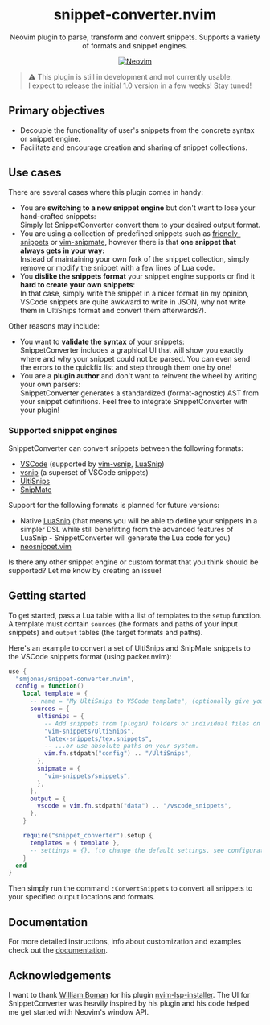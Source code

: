 <div align="center">

# snippet-converter.nvim

Neovim plugin to parse, transform and convert snippets. Supports a variety of formats and snippet engines.

[![Neovim](https://img.shields.io/badge/Neovim%200.5+-green.svg?style=for-the-badge&logo=neovim)](https://neovim.io)

</div>

> :warning: This plugin is still in development and not currently usable.\
> I expect to release the initial 1.0 version in a few weeks! Stay tuned!

## Primary objectives
- Decouple the functionality of user's snippets from the concrete syntax or snippet engine.
- Facilitate and encourage creation and sharing of snippet collections.

## Use cases
There are several cases where this plugin comes in handy:

- You are **switching to a new snippet engine** but don't want to lose your
  hand-crafted snippets:\
  Simply let SnippetConverter convert them to your desired output format.
- You are using a collection of predefined snippets such as [friendly-snippets](https://github.com/rafamadriz/friendly-snippets) or
  [vim-snipmate](https://github.com/honza/vim-snippets), however there is that **one snippet
  that always gets in your way:**\
  Instead of maintaining your own fork of the snippet collection, simply remove or modify the snippet with a few lines of Lua code.
- You **dislike the snippets format** your snippet engine supports or find it **hard to
  create your own snippets**:\
  In that case, simply write the snippet in a nicer format (in my opinion, VSCode snippets are quite
  awkward to write in JSON, why not write them in UltiSnips format and convert them afterwards?).

Other reasons may include:
- You want to **validate the syntax** of your snippets:\
  SnippetConverter includes a graphical UI that will show you exactly where and why your snippet
  could not be parsed. You can even send the errors to the quickfix list and step through them one by one!
- You are a **plugin author** and don't want to reinvent the wheel by writing your own parsers:\
  SnippetConverter generates a standardized (format-agnostic) AST from your snippet definitions. Feel free to integrate SnippetConverter with your plugin!

### Supported snippet engines
SnippetConverter can convert snippets between the following formats:
- [VSCode](https://code.visualstudio.com/docs/editor/userdefinedsnippets) (supported by [vim-vsnip](https://github.com/hrsh7th/vim-vsnip), [LuaSnip](https://github.com/L3MON4D3/LuaSnip))
- [vsnip](https://github.com/hrsh7th/vim-vsnip) (a superset of VSCode snippets)
- [UltiSnips](https://github.com/SirVer/ultisnips)
- [SnipMate](https://github.com/garbas/vim-snipmate)

Support for the following formats is planned for future versions:
- Native [LuaSnip](https://github.com/L3MON4D3/LuaSnip) (that means you will be able to
  define your snippets in a simpler DSL while still benefitting from the advanced features of LuaSnip - SnippetConverter will generate the Lua code for you)
- [neosnippet.vim](https://github.com/Shougo/neosnippet.vim)

Is there any other snippet engine or custom format that you think should be supported? Let me know by creating an issue!

## Getting started

To get started, pass a Lua table with a list of templates to the `setup` function. A template must contain
`sources` (the formats and paths of your input snippets) and `output` tables (the target formats and paths).

Here's an example to convert a set of UltiSnips and SnipMate snippets to the VSCode snippets format (using packer.nvim):

```lua
use {
  "smjonas/snippet-converter.nvim",
  config = function()
    local template = {
      -- name = "My UltiSnips to VSCode template", (optionally give your template a name to refer to it in the transform stage)
      sources = {
        ultisnips = {
          -- Add snippets from (plugin) folders or individual files on your runtimepath...
          "vim-snippets/UltiSnips",
          "latex-snippets/tex.snippets",
          -- ...or use absolute paths on your system.
          vim.fn.stdpath("config") .. "/UltiSnips",
        },
        snipmate = {
          "vim-snippets/snippets",
        },
      },
      output = {
        vscode = vim.fn.stdpath("data") .. "/vscode_snippets",
      },
    }

    require("snippet_converter").setup {
      templates = { template },
      -- settings = {}, (to change the default settings, see configuration section)
    }
  end
}
```
Then simply run the command `:ConvertSnippets` to convert all snippets to your specified
output locations and formats.

## Documentation

For more detailed instructions, info about customization and examples check out the
[documentation](docs/DOCUMENTATION.md).

## Acknowledgements
I want to thank [William Boman](https://github.com/williamboman) for his plugin [nvim-lsp-installer](https://github.com/williamboman/nvim-lsp-installer).
The UI for SnippetConverter was heavily inspired by his plugin and his code helped me get started with Neovim's window API.
